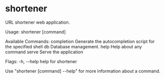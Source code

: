 # shortener

URL shortener web application.

Usage:
  shortener [command]

Available Commands:
  completion  Generate the autocompletion script for the specified shell
  db          Database management.
  help        Help about any command
  serve       Serve the application

Flags:
  -h, --help   help for shortener

Use "shortener [command] --help" for more information about a command.
